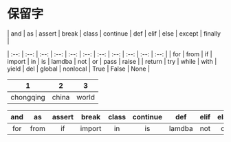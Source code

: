 # 保留字
| and | as | assert | break | class | continue | def | elif | else | except | finally |

| :--: | :--: | :--: | :--: | :--: | :--: | :--: | :--: | :--: | :--: | :--: |
| for | from | if | import | in | is | lamdba | not | or | pass | raise |
| return | try | while | with | yield | del | global | nonlocal | True | False | None |



| 1 | 2 | 3 |
| :-: | :-: | :-: |
| chongqing | china | world | 





| and | as | assert | break | class | continue |  def | elif | else | except | finally |
| :--: | :--: | :--: | :--: | :--: | :--: |  :--: | :--: | :--: | :--: | :--: | 
| for | from | if | import | in | is | lamdba | not | or | pass | raise |

